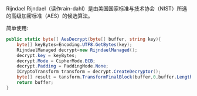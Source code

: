 Rijndael 
Rijndael（读作rain-dahl）是由美国国家标准与技术协会（NIST）所选的高级加密标准（AES）的候选算法。

简单使用:

```c#
public static byte[] AesDecrypt(byte[] buffer, string key){
	byte[] keyBytes=Encoding.UTF8.GetBytes(key);
	RijndaelManaged decrypt=new RijndaelManaged();
	decrypt.key = keyBytes;
	decrypt.Mode = CipherMode.ECB;
	decrypt.Padding = PaddingMode.None;
	ICryptoTransform transform = decrypt.CreateDecryptor();
	byte[] result = tansform.TransformFinalBlock(buffer,0,buffer.Length);
	return buffer;
}
```

